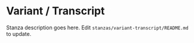 # Variant / Transcript

Stanza description goes here. Edit `stanzas/variant-transcript/README.md` to update.
